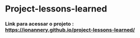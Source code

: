 # Project-lessons-learned
### Link para acessar o projeto : https://ionannery.github.io/project-lessons-learned/
